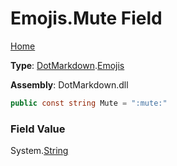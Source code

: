 # Emojis\.Mute Field

[Home](../../../README.md)

**Type**: [DotMarkdown](../../README.md)\.[Emojis](../README.md)

**Assembly**: DotMarkdown\.dll

```csharp
public const string Mute = ":mute:"
```

### Field Value

System\.[String](https://docs.microsoft.com/en-us/dotnet/api/system.string)